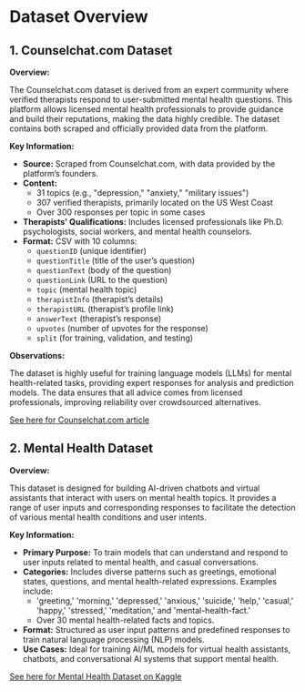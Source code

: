 # Dataset Overview

## 1. Counselchat.com Dataset

**Overview:**  

The Counselchat.com dataset is derived from an expert community where verified therapists respond to user-submitted mental health questions. This platform allows licensed mental health professionals to provide guidance and build their reputations, making the data highly credible. The dataset contains both scraped and officially provided data from the platform.

**Key Information:**

- **Source:** Scraped from Counselchat.com, with data provided by the platform’s founders.
- **Content:**  
  - 31 topics (e.g., "depression," "anxiety," "military issues")
  - 307 verified therapists, primarily located on the US West Coast
  - Over 300 responses per topic in some cases
- **Therapists' Qualifications:** Includes licensed professionals like Ph.D. psychologists, social workers, and mental health counselors.
- **Format:** CSV with 10 columns:
  - `questionID` (unique identifier)
  - `questionTitle` (title of the user’s question)
  - `questionText` (body of the question)
  - `questionLink` (URL to the question)
  - `topic` (mental health topic)
  - `therapistInfo` (therapist’s details)
  - `therapistURL` (therapist’s profile link)
  - `answerText` (therapist’s response)
  - `upvotes` (number of upvotes for the response)
  - `split` (for training, validation, and testing)

**Observations:**  

The dataset is highly useful for training language models (LLMs) for mental health-related tasks, providing expert responses for analysis and prediction models. The data ensures that all advice comes from licensed professionals, improving reliability over crowdsourced alternatives.

[See here for Counselchat.com article](https://towardsdatascience.com/counsel-chat-bootstrapping-high-quality-therapy-data-971b419f33da)

## 2. Mental Health Dataset

**Overview:**  

This dataset is designed for building AI-driven chatbots and virtual assistants that interact with users on mental health topics. It provides a range of user inputs and corresponding responses to facilitate the detection of various mental health conditions and user intents.

**Key Information:**

- **Primary Purpose:** To train models that can understand and respond to user inputs related to mental health, and casual conversations.
- **Categories:** Includes diverse patterns such as greetings, emotional states, questions, and mental health-related expressions. Examples include:
  - 'greeting,' 'morning,' 'depressed,' 'anxious,' 'suicide,' 'help,' 'casual,' 'happy,' 'stressed,' 'meditation,' and 'mental-health-fact.'
  - Over 30 mental health-related facts and topics.
- **Format:** Structured as user input patterns and predefined responses to train natural language processing (NLP) models.
- **Use Cases:** Ideal for training AI/ML models for virtual health assistants, chatbots, and conversational AI systems that support mental health.

[See here for Mental Health Dataset on Kaggle](https://www.kaggle.com/datasets/jiscecseaiml/mental-health-dataset?resource=download)

